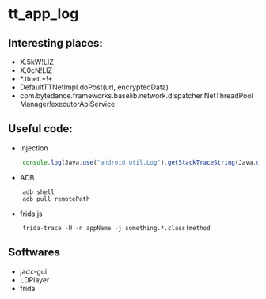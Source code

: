 # tt_app_log

## Interesting places:

- X.5kW!LIZ
- X.0cN!LIZ
- \*.ttnet.\*!\*
- DefaultTTNetImpl.doPost(url, encryptedData)
- com.bytedance.frameworks.baselib.network.dispatcher.NetThreadPoolManager!executorApiService

## Useful code:

- Injection
``` javascript
    console.log(Java.use("android.util.Log").getStackTraceString(Java.use("java.lang.Exception").$new()))
```

- ADB
```
    adb shell
    adb pull remotePath
```

- frida js

```
    frida-trace -U -n appName -j something.*.class!method
```

## Softwares

- jadx-gui
- LDPlayer
- frida
